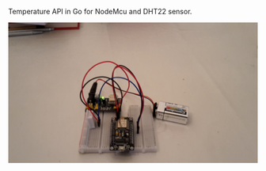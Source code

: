Temperature API in Go for NodeMcu and DHT22 sensor.

![Hardware](https://raw.githubusercontent.com/phillikus/mcuThermometer/master/hardware.jpg)

